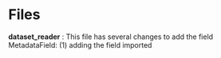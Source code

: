 # Files
**dataset_reader** : This file has several changes to add the field MetadataField: (1) adding the field imported
